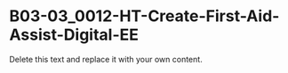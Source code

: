 

# B03-03_0012-HT-Create-First-Aid-Assist-Digital-EE

Delete this text and replace it with your own content.
